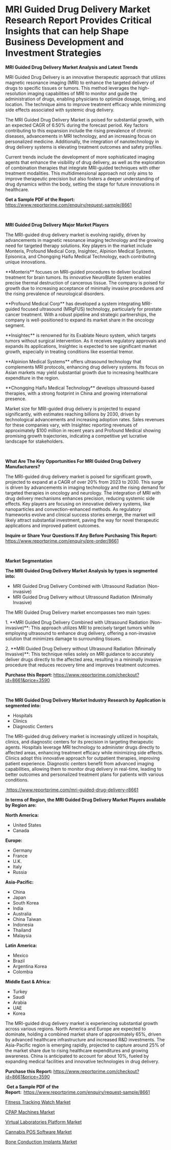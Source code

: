<p><h1>MRI Guided Drug Delivery Market Research Report Provides Critical Insights that can help Shape Business Development and Investment Strategies</h1></p><p><strong>MRI Guided Drug Delivery Market Analysis and Latest Trends</strong></p>
<p><p>MRI Guided Drug Delivery is an innovative therapeutic approach that utilizes magnetic resonance imaging (MRI) to enhance the targeted delivery of drugs to specific tissues or tumors. This method leverages the high-resolution imaging capabilities of MRI to monitor and guide the administration of drugs, enabling physicians to optimize dosage, timing, and location. The technique aims to improve treatment efficacy while minimizing side effects associated with systemic drug delivery.</p><p>The MRI Guided Drug Delivery Market is poised for substantial growth, with an expected CAGR of 6.50% during the forecast period. Key factors contributing to this expansion include the rising prevalence of chronic diseases, advancements in MRI technology, and an increasing focus on personalized medicine. Additionally, the integration of nanotechnology in drug delivery systems is elevating treatment outcomes and safety profiles.</p><p>Current trends include the development of more sophisticated imaging agents that enhance the visibility of drug delivery, as well as the exploration of combination therapies that integrate MRI-guided techniques with other treatment modalities. This multidimensional approach not only aims to improve therapeutic precision but also fosters a deeper understanding of drug dynamics within the body, setting the stage for future innovations in healthcare.</p></p>
<p><strong>Get a Sample PDF of the Report:&nbsp;</strong> <a href="https://www.reportprime.com/enquiry/request-sample/8661?utm_campaign=60&utm_medium=2&utm_source=Github&utm_content=ia&utm_term=28112024&utm_id=mri-guided-drug-delivery">https://www.reportprime.com/enquiry/request-sample/8661</a></p>
<p>&nbsp;</p>
<p><strong>MRI Guided Drug Delivery Major Market Players</strong></p>
<p><p>The MRI-guided drug delivery market is evolving rapidly, driven by advancements in magnetic resonance imaging technology and the growing need for targeted therapy solutions. Key players in the market include Monteris, Profound Medical Corp, Insightec, Alpinion Medical Systems, Episonica, and Chongqing Haifu Medical Technology, each contributing unique innovations.</p><p>**Monteris** focuses on MRI-guided procedures to deliver localized treatment for brain tumors. Its innovative NeuroBlate System enables precise thermal destruction of cancerous tissue. The company is poised for growth due to increasing acceptance of minimally invasive procedures and the rising prevalence of neurological disorders.</p><p>**Profound Medical Corp** has developed a system integrating MRI-guided focused ultrasound (MRgFUS) technology, particularly for prostate cancer treatment. With a robust pipeline and strategic partnerships, the company is well-positioned to expand its market share in the oncology segment. </p><p>**Insightec** is renowned for its Exablate Neuro system, which targets tumors without surgical intervention. As it receives regulatory approvals and expands its applications, Insightec is expected to see significant market growth, especially in treating conditions like essential tremor.</p><p>**Alpinion Medical Systems** offers ultrasound technology that complements MRI protocols, enhancing drug delivery systems. Its focus on Asian markets may yield substantial growth due to increasing healthcare expenditure in the region.</p><p>**Chongqing Haifu Medical Technology** develops ultrasound-based therapies, with a strong footprint in China and growing international presence. </p><p>Market size for MRI-guided drug delivery is projected to expand significantly, with estimates reaching billions by 2030, driven by technological advancements and increasing adoption rates. Sales revenues for these companies vary, with Insightec reporting revenues of approximately $100 million in recent years and Profound Medical showing promising growth trajectories, indicating a competitive yet lucrative landscape for stakeholders.</p></p>
<p>&nbsp;</p>
<p><strong>What Are The Key Opportunities For MRI Guided Drug Delivery Manufacturers?</strong></p>
<p><p>The MRI-guided drug delivery market is poised for significant growth, projected to expand at a CAGR of over 20% from 2023 to 2030. This surge is driven by advancements in imaging technology and the rising demand for targeted therapies in oncology and neurology. The integration of MRI with drug delivery mechanisms enhances precision, reducing systemic side effects. Key players are focusing on innovative delivery systems, like nanoparticles and convection-enhanced methods. As regulatory frameworks evolve and clinical success stories emerge, the market will likely attract substantial investment, paving the way for novel therapeutic applications and improved patient outcomes.</p></p>
<p><strong>Inquire or Share Your Questions If Any Before Purchasing This Report:</strong> <a href="https://www.reportprime.com/enquiry/pre-order/8661?utm_campaign=60&utm_medium=2&utm_source=Github&utm_content=ia&utm_term=28112024&utm_id=mri-guided-drug-delivery">https://www.reportprime.com/enquiry/pre-order/8661</a></p>
<p>&nbsp;</p>
<p><strong>Market Segmentation</strong></p>
<p><strong>The MRI Guided Drug Delivery Market Analysis by types is segmented into:</strong></p>
<p><ul><li>MRI Guided Drug Delivery Combined with Ultrasound Radiation (Non-invasive)</li><li>MRI Guided Drug Delivery without Ultrasound Radiation (Minimally Invasive)</li></ul></p>
<p><p>The MRI Guided Drug Delivery market encompasses two main types: </p><p>1. **MRI Guided Drug Delivery Combined with Ultrasound Radiation (Non-invasive)**: This approach utilizes MRI to precisely target tumors while employing ultrasound to enhance drug delivery, offering a non-invasive solution that minimizes damage to surrounding tissues.</p><p>2. **MRI Guided Drug Delivery without Ultrasound Radiation (Minimally Invasive)**: This technique relies solely on MRI guidance to accurately deliver drugs directly to the affected area, resulting in a minimally invasive procedure that reduces recovery time and improves treatment outcomes.</p></p>
<p><strong>Purchase this Report:&nbsp;</strong><a href="https://www.reportprime.com/checkout?id=8661&price=3590&utm_campaign=60&utm_medium=2&utm_source=Github&utm_content=ia&utm_term=28112024&utm_id=mri-guided-drug-delivery">https://www.reportprime.com/checkout?id=8661&price=3590</a></p>
<p>&nbsp;</p>
<p><strong>The MRI Guided Drug Delivery Market Industry Research by Application is segmented into:</strong></p>
<p><ul><li>Hospitals</li><li>Clinics</li><li>Diagnostic Centers</li></ul></p>
<p><p>The MRI-guided drug delivery market is increasingly utilized in hospitals, clinics, and diagnostic centers for its precision in targeting therapeutic agents. Hospitals leverage MRI technology to administer drugs directly to affected areas, enhancing treatment efficacy while minimizing side effects. Clinics adopt this innovative approach for outpatient therapies, improving patient experience. Diagnostic centers benefit from advanced imaging capabilities, allowing them to monitor drug delivery in real-time, leading to better outcomes and personalized treatment plans for patients with various conditions.</p></p>
<p><a href="https://www.reportprime.com/mri-guided-drug-delivery-r8661?utm_campaign=60&utm_medium=2&utm_source=Github&utm_content=ia&utm_term=28112024&utm_id=mri-guided-drug-delivery">&nbsp;https://www.reportprime.com/mri-guided-drug-delivery-r8661</a></p>
<p><strong>In terms of Region, the MRI Guided Drug Delivery Market Players available by Region are:</strong></p>
<p>
    <p> <strong> North America: </strong>
        <ul>
            <li>United States</li>
            <li>Canada</li>
        </ul>
        </p> 
    <p> <strong> Europe: </strong>
        <ul>
            <li>Germany</li>
            <li>France</li>
            <li>U.K.</li>
            <li>Italy</li>
            <li>Russia</li>
        </ul>
        </p> 
    <p> <strong> Asia-Pacific: </strong>
        <ul>
            <li>China</li>
            <li>Japan</li>
            <li>South Korea</li>
            <li>India</li>
            <li>Australia</li>
            <li>China Taiwan</li>
            <li>Indonesia</li>
            <li>Thailand</li>
            <li>Malaysia</li>
        </ul>
        </p> 
    <p> <strong> Latin America: </strong>
        <ul>
            <li>Mexico</li>
            <li>Brazil</li>
            <li>Argentina Korea</li>
            <li>Colombia</li>
        </ul>
        </p> 
    <p> <strong> Middle East & Africa: </strong>
        <ul>
            <li>Turkey</li>
            <li>Saudi</li>
            <li>Arabia</li>
            <li>UAE</li>
            <li>Korea</li>
        </ul>
    </p>
    </p>
<p><p>The MRI-guided drug delivery market is experiencing substantial growth across various regions. North America and Europe are expected to dominate, holding a combined market share of approximately 65%, driven by advanced healthcare infrastructure and increased R&D investments. The Asia-Pacific region is emerging rapidly, projected to capture around 25% of the market share due to rising healthcare expenditures and growing awareness. China is anticipated to account for about 10%, fueled by expanding medical facilities and innovative technologies in drug delivery.</p></p>
<p><strong>Purchase this Report: </strong><a href="https://www.reportprime.com/checkout?id=8661&price=3590&utm_campaign=60&utm_medium=2&utm_source=Github&utm_content=ia&utm_term=28112024&utm_id=mri-guided-drug-delivery">https://www.reportprime.com/checkout?id=8661&price=3590</a></p>
<p>&nbsp;<strong>Get a Sample PDF of the Report:&nbsp;&nbsp;</strong><a href="https://www.reportprime.com/enquiry/request-sample/8661?utm_campaign=60&utm_medium=2&utm_source=Github&utm_content=ia&utm_term=28112024&utm_id=mri-guided-drug-delivery">https://www.reportprime.com/enquiry/request-sample/8661</a></p>
<p><strong></strong></p>
<p><p><a href="https://www.linkedin.com/pulse/future-fitness-tracking-watch-market-growth-potential-size-share-xn6qc?utm_campaign=60&utm_medium=2&utm_source=Github&utm_content=ia&utm_term=28112024&utm_id=mri-guided-drug-delivery">Fitness Tracking Watch Market</a></p><p><a href="https://github.com/NargisHussain432/Market-Research-Report-List-1/blob/main/cpap-machines-market.md?utm_campaign=60&utm_medium=2&utm_source=Github&utm_content=ia&utm_term=28112024&utm_id=mri-guided-drug-delivery">CPAP Machines Market</a></p><p><a href="https://issuu.com/reportprime-2/docs/virtual-laboratories-platform-marke_12516b593f4420?utm_campaign=60&utm_medium=2&utm_source=Github&utm_content=ia&utm_term=28112024&utm_id=mri-guided-drug-delivery">Virtual Laboratories Platform Market</a></p><p><a href="https://issuu.com/reportprime-2/docs/cannabis-pos-software-market-size-2_d6fdb7e3bae0f1?utm_campaign=60&utm_medium=2&utm_source=Github&utm_content=ia&utm_term=28112024&utm_id=mri-guided-drug-delivery">Cannabis POS Software Market</a></p><p><a href="https://github.com/FahadAhmed223/Market-Research-Report-List-1/blob/main/bone-conduction-implants-market.md?utm_campaign=60&utm_medium=2&utm_source=Github&utm_content=ia&utm_term=28112024&utm_id=mri-guided-drug-delivery">Bone Conduction Implants Market</a></p></p>